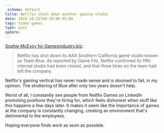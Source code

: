 ```yaml
---
_schema: default
title: Netlfix shuts down another gaming studio
date: 2024-10-22T08:10:00-05:00
tags: Video games
type: post
update:
---
```

<a href="https://www.gamesindustry.biz/netflix-shuts-down-california-game-studio" target="_blank" rel="noopener">Sophie McEvoy for Gamesindustry.biz</a>:

> Netflix has shut down its AAA Southern California game studio known as Team Blue. As reported by Game File, Netflix confirmed its fifth internal studio had been closed, and that three hires on the team had left the company.

Netflix's gaming vertical has never made sense and is doomed to fail, in my opinion. The shuttering of Blue after only two years doesn't help.

Worst of all, I constantly see people from Netflix Games on LinkedIn promoting positions they're hiring for, which feels dishonest when stuff like this happens a few days later. It makes it seem like the importance of games at the company is constantly changing, creating an environment that's detrimental to the employees.

Hoping everyone finds work as soon as possible.